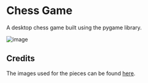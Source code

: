 # Chess Game
A desktop chess game built using the pygame library.

![image](https://github.com/tobyrachner/Chess/assets/151329591/a61c569a-667c-4dfd-adea-07f8147f43f3)

## Credits
The images used for the pieces can be found [here](https://opengameart.org/content/chess-pieces-and-board-squares).

